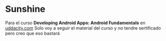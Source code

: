 # Sunshine
Para el curso **Developing Android Apps: Android Fundamentals** en [uddacity.com](https://www.udacity.com/course/ud853)
Solo voy a seguir el material del curso y no tendre sertificado pero creo que eso bastará

